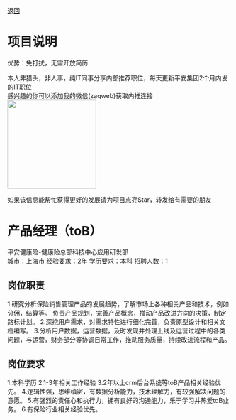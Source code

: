 [返回](../)

# 项目说明

优势：免打扰，无需开放简历

本人非猎头，非人事，纯IT同事分享内部推荐职位，每天更新平安集团2个月内发的IT职位  
感兴趣的你可以添加我的微信(zaqweb)获取内推连接  
<img src="https://github.com/zaqweb/PA-IT-JOBS/blob/master/WechatICode.jpeg"  height="200" width="200">

如果该信息能帮忙获得更好的发展请为项目点亮Star，转发给有需要的朋友

# 产品经理（toB）
平安健康险-健康险总部科技中心应用研发部  
城市：上海市 经验要求：2年 学历要求：本科  招聘人数：1

## 岗位职责
1.研究分析保险销售管理产品的发展趋势，了解市场上各种相关产品和技术，例如分佣，结算等。
负责产品规划，完善产品概念，推动产品改进方向的决策，制定路标计划。
2.深挖用户需求，对需求特性进行细化完善，负责原型设计和相关文档编写。
3.分析用户数据，运营数据，及时发现并处理上线及运营过程中的各类问题，与运营，财务部分等协调日常工作，推动服务质量，持续改进流程和产品。

## 岗位要求
1.本科学历
2.1-3年相关工作经验
3.2年以上crm后台系统等toB产品相关经验优先。
4.逻辑性强，思维缜密，有数据分析能力，技术理解力，有较强解决问题的意愿。
5.有强烈的责任心和执行力，拥有良好的沟通能力，乐于学习并热爱toB业务。
6.有保险行业相关经验优先。




